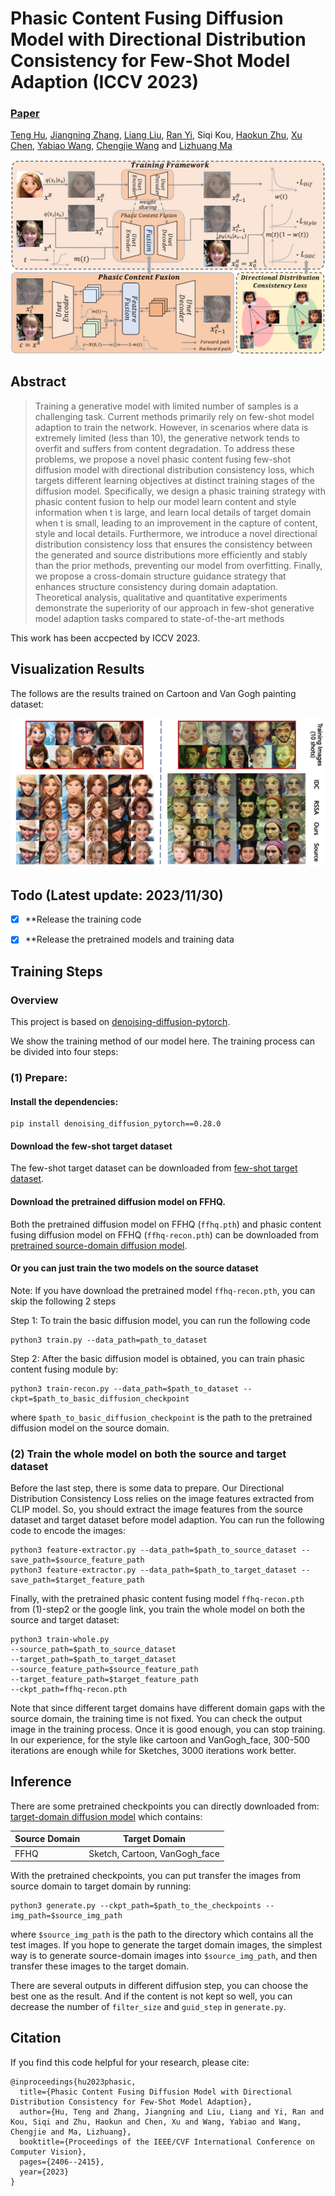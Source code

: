 # Phasic Content Fusing Diffusion Model with Directional Distribution Consistency for Few-Shot Model Adaption (ICCV 2023)

###  [Paper](https://arxiv.org/abs/2309.03729)
<!-- <br> -->
[Teng Hu](https://github.com/sjtuplayer), [Jiangning Zhang](https://zhangzjn.github.io/), [Liang Liu](https://scholar.google.com/citations?hl=zh-CN&user=Kkg3IPMAAAAJ), [Ran Yi](https://yiranran.github.io/), Siqi Kou, [Haokun Zhu](https://github.com/zwandering), [Xu Chen](https://scholar.google.com/citations?hl=zh-CN&user=1621dVIAAAAJ), [Yabiao Wang](https://scholar.google.com/citations?hl=zh-CN&user=xiK4nFUAAAAJ), [Chengjie Wang](https://scholar.google.com/citations?hl=zh-CN&user=fqte5H4AAAAJ) and [Lizhuang Ma](https://dmcv.sjtu.edu.cn/) 
<!-- <br> -->

![image](imgs/framework.jpg)

## Abstract
>Training a generative model with limited number of samples is a challenging task. Current methods primarily rely on few-shot model adaption to train the network. However, in scenarios where data is extremely limited (less than 10), the generative network tends to overfit and suffers from content degradation. To address these problems, we propose a novel phasic content fusing few-shot diffusion model with directional distribution consistency loss, which targets different learning objectives at distinct training stages of the diffusion model. Specifically, we design a phasic training strategy with phasic content fusion to help our model learn content and style information when t is large, and learn local details of target domain when t is small, leading to an improvement in the capture of content, style and local details. Furthermore, we introduce a novel directional distribution consistency loss that ensures the consistency between the generated and source distributions more efficiently and stably than the prior methods, preventing our model from overfitting. Finally, we propose a cross-domain structure guidance strategy that enhances structure consistency during domain adaptation. Theoretical analysis, qualitative and quantitative experiments demonstrate the superiority of our approach in few-shot generative model adaption tasks compared to state-of-the-art methods

This work has been accpected by ICCV 2023.


## Visualization Results

The follows are the results trained on Cartoon and Van Gogh painting dataset:

![image](imgs/visualization%20result.jpg)

## Todo (Latest update: 2023/11/30)
- [x] **Release the training code
- [x] **Release the pretrained models and training data


## Training Steps


### Overview

This project is based on [denoising-diffusion-pytorch](https://github.com/lucidrains/denoising-diffusion-pytorch).

We show the training method of our model here.
The training process can be divided into four steps:

### (1) Prepare:


#### Install the dependencies:

```
pip install denoising_diffusion_pytorch==0.28.0
```

#### Download the few-shot target dataset 

The few-shot target dataset can be downloaded from [few-shot target dataset](https://drive.google.com/drive/folders/1VAJU5yEolmd2xAIUI7xvGNaHKBs4B7QX?usp=drive_link).



#### Download the pretrained diffusion model on FFHQ.
Both the pretrained diffusion model on FFHQ (`ffhq.pth`) 
and phasic content fusing diffusion model on FFHQ (`ffhq-recon.pth`) can be downloaded 
from [pretrained source-domain diffusion model](https://drive.google.com/drive/folders/1XTDbNEsDxfA8ZHIG9nFRTESxdOZrh5pZ?usp=sharing).


#### Or you can just train the two models on the source dataset

Note: If you have download the pretrained model `ffhq-recon.pth`, you can skip the following 2 steps


Step 1: To train the basic diffusion model, you can run the following code
```
python3 train.py --data_path=path_to_dataset 
```

Step 2: After the basic diffusion model is obtained, you can train phasic content fusing module by:
```
python3 train-recon.py --data_path=$path_to_dataset --ckpt=$path_to_basic_diffusion_checkpoint
```
where `$path_to_basic_diffusion_checkpoint` is the path to the pretrained diffusion model 
on the source domain.

### (2) Train the whole model on both the source and target dataset 


Before the last step, there is some data to prepare. Our Directional Distribution Consistency Loss relies
on the image features extracted from CLIP model. So, you should extract the image features from the source dataset and target dataset before model adaption.
You can run the following code to encode the images:
```
python3 feature-extractor.py --data_path=$path_to_source_dataset --save_path=$source_feature_path
python3 feature-extractor.py --data_path=$path_to_target_dataset --save_path=$target_feature_path
```

Finally, with the pretrained phasic content fusing model `ffhq-recon.pth` from (1)-step2 or the google link, you train the whole model on both the source and target dataset:
```
python3 train-whole.py 
--source_path=$path_to_source_dataset 
--target_path=$path_to_target_dataset 
--source_feature_path=$source_feature_path
--target_feature_path=$target_feature_path
--ckpt_path=ffhq-recon.pth
```

Note that since different target domains have different domain gaps with the source domain, the training time is not fixed.
You can check the output image in the training process. Once it is good enough, you can stop training. In our experience, for the style 
like cartoon and VanGogh_face, 300-500 iterations are enough while for Sketches, 3000 iterations work better.


## Inference

There are some pretrained checkpoints you can directly downloaded from:
[target-domain diffusion model](https://drive.google.com/drive/folders/1luEH2SrETjj5rfZcmIxibhwBVBNA5S8F?usp=sharing) 
which contains:

| Source Domain | Target Domain                  |
|---------------|--------------------------------|
| FFHQ          | Sketch, Cartoon, VanGogh_face  |

[//]: # (| Church        | VanGogh_village, Haunted_house |)


With the pretrained checkpoints, you can put transfer the images from source domain
to target domain by running:

```
python3 generate.py --ckpt_path=$path_to_the_checkpoints --img_path=$source_img_path
```
where `$source_img_path` is the path to the directory which contains all the test images.
If you hope to generate the target domain images, the simplest way is to generate source-domain images 
into `$source_img_path`, and then transfer these images to the target domain.

There are several outputs in different diffusion step, you can choose the best one as the result. And if the content
is not kept so well, you can decrease the number of  `filter_size` and `guid_step` in `generate.py`.



## Citation

If you find this code helpful for your research, please cite:

```
@inproceedings{hu2023phasic,
  title={Phasic Content Fusing Diffusion Model with Directional Distribution Consistency for Few-Shot Model Adaption},
  author={Hu, Teng and Zhang, Jiangning and Liu, Liang and Yi, Ran and Kou, Siqi and Zhu, Haokun and Chen, Xu and Wang, Yabiao and Wang, Chengjie and Ma, Lizhuang},
  booktitle={Proceedings of the IEEE/CVF International Conference on Computer Vision},
  pages={2406--2415},
  year={2023}
}
```